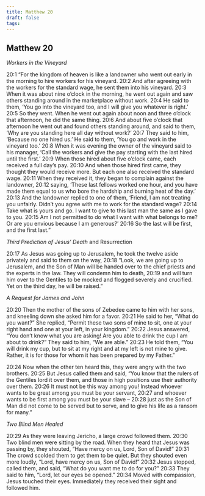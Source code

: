 ```yaml
---
title: Matthew 20
draft: false
tags:
---
```



## Matthew 20
_Workers in the Vineyard_

20:1 “For the kingdom of heaven is like a landowner who went out early in the morning to hire workers for his vineyard. 20:2 And after agreeing with the workers for the standard wage, he sent them into his vineyard. 20:3 When it was about nine o’clock in the morning, he went out again and saw others standing around in the marketplace without work. 20:4 He said to them, ‘You go into the vineyard too, and I will give you whatever is right.’ 20:5 So they went. When he went out again about noon and three o’clock that afternoon, he did the same thing. 20:6 And about five o’clock that afternoon he went out and found others standing around, and said to them, ‘Why are you standing here all day without work?’ 20:7 They said to him, ‘Because no one hired us.’ He said to them, ‘You go and work in the vineyard too.’ 20:8 When it was evening the owner of the vineyard said to his manager, ‘Call the workers and give the pay starting with the last hired until the first.’ 20:9 When those hired about five o’clock came, each received a full day’s pay. 20:10 And when those hired first came, they thought they would receive more. But each one also received the standard wage. 20:11 When they received it, they began to complain against the landowner, 20:12 saying, ‘These last fellows worked one hour, and you have made them equal to us who bore the hardship and burning heat of the day.’ 20:13 And the landowner replied to one of them, ‘Friend, I am not treating you unfairly. Didn’t you agree with me to work for the standard wage? 20:14 Take what is yours and go. I want to give to this last man the same as I gave to you. 20:15 Am I not permitted to do what I want with what belongs to me? Or are you envious because I am generous?’ 20:16 So the last will be first, and the first last.”

_Third Prediction of Jesus’ Death_ and Resurrection

20:17 As Jesus was going up to Jerusalem, he took the twelve aside privately and said to them on the way, 20:18 “Look, we are going up to Jerusalem, and the Son of Man will be handed over to the chief priests and the experts in the law. They will condemn him to death, 20:19 and will turn him over to the Gentiles to be mocked and flogged severely and crucified. Yet on the third day, he will be raised.”

_A Request for James and John_

20:20 Then the mother of the sons of Zebedee came to him with her sons, and kneeling down she asked him for a favor. 20:21 He said to her, “What do you want?” She replied, “Permit these two sons of mine to sit, one at your right hand and one at your left, in your kingdom.” 20:22 Jesus answered, “You don’t know what you are asking! Are you able to drink the cup I am about to drink?” They said to him, “We are able.” 20:23 He told them, “You will drink my cup, but to sit at my right and at my left is not mine to give. Rather, it is for those for whom it has been prepared by my Father.”

20:24 Now when the other ten heard this, they were angry with the two brothers. 20:25 But Jesus called them and said, “You know that the rulers of the Gentiles lord it over them, and those in high positions use their authority over them. 20:26 It must not be this way among you! Instead whoever wants to be great among you must be your servant, 20:27 and whoever wants to be first among you must be your slave – 20:28 just as the Son of Man did not come to be served but to serve, and to give his life as a ransom for many.”

_Two Blind Men Healed_

20:29 As they were leaving Jericho, a large crowd followed them. 20:30 Two blind men were sitting by the road. When they heard that Jesus was passing by, they shouted, “Have mercy on us, Lord, Son of David!” 20:31 The crowd scolded them to get them to be quiet. But they shouted even more loudly, “Lord, have mercy on us, Son of David!” 20:32 Jesus stopped, called them, and said, “What do you want me to do for you?” 20:33 They said to him, “Lord, let our eyes be opened.” 20:34 Moved with compassion, Jesus touched their eyes. Immediately they received their sight and followed him.
